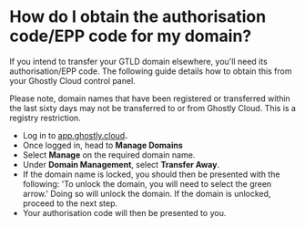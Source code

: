 # How do I obtain the authorisation code/EPP code for my domain?

If you intend to transfer your GTLD domain elsewhere, you'll need its authorisation/EPP code. The following guide details how to obtain this from your Ghostly Cloud control panel.

​Please note, domain names that have been registered or transferred within the last sixty days may not be transferred to or from Ghostly Cloud. This is a registry restriction.

* Log in to [app.ghostly.cloud](https://app.ghostly.cloud)**.**
* Once logged in, head to **Manage Domains**
* Select **Manage** on the required domain name.
* Under **Domain Management**, select **Transfer Away**.
* If the domain name is locked, you should then be presented with the following: 'To unlock the domain, you will need to select the green arrow.' Doing so will unlock the domain. If the domain is unlocked, proceed to the next step.
* Your authorisation code will then be presented to you.
